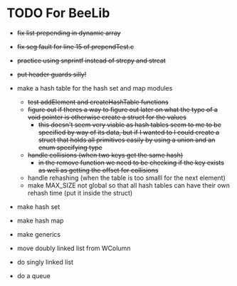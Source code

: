 # TODO For BeeLib

+ ~~fix list prepending in dynamic array~~ 
+ ~~fix seg fault for line 15 of prependTest.c~~
+ ~~practice using snprintf instead of strcpy and strcat~~
+ ~~put header guards silly!~~
+ make a hash table for the hash set and map modules
    + ~~test addElement and createHashTable functions~~
    + ~~figure out if theres a way to figure out later on what the type of a void pointer is otherwise create a struct for the values~~ 
         + ~~this doesn't seem very viable as hash tables seem to me to be specified by way of its data, but if I wanted to I could create a struct that holds all primitives easily by using a union and an enum specifying type~~
    + ~~handle collisions (when two keys get the same hash)~~
        + ~~in the remove function we need to be checking if the key exists as well as getting the offset for collisions~~
    + handle rehashing (when the table is too smalll for the next element)
    + make MAX_SIZE not global so that all hash tables can have their own rehash time (put it inside the struct)


+ make hash set 
+ make hash map 
+ make generics
+ move doubly linked list from WColumn
+ do singly linked list 
+ do a queue 
